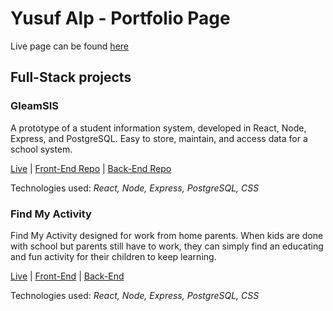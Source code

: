 # Yusuf Alp - Portfolio Page

Live page can be found [here](https://yusufalp.github.io/onepage/)

## Full-Stack projects

### GleamSIS

A prototype of a student information system, developed in React, Node, Express, and PostgreSQL. Easy to store, maintain, and access data for a school system.

[Live](https://gleamsis.vercel.app/) | [Front-End Repo](https://github.com/yusufalp/gleamsis-client) | [Back-End Repo](https://github.com/yusufalp/gleamsis-API)

Technologies used: *React, Node, Express, PostgreSQL, CSS*

### Find My Activity

Find My Activity designed for work from home parents. When kids are done with school but parents still have to work, they can simply find an educating and fun activity for their children to keep learning.

[Live](https://find-my-activity.vercel.app/) | [Front-End](https://github.com/yusufalp/find-my-activity) | [Back-End](https://github.com/yusufalp/find-my-activity-API)

Technologies used: *React, Node, Express, PostgreSQL, CSS*